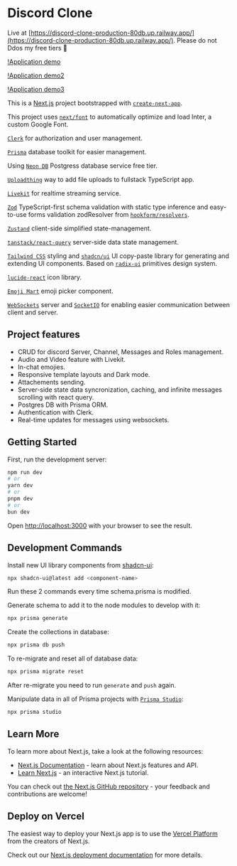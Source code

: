 # Discord Clone

Live at [https://discord-clone-production-80db.up.railway.app/](https://discord-clone-production-80db.up.railway.app/). Please do not Ddos my free tiers 🙏

[!Application demo](./docs/assets/images/dc-clone-create-edit-server.gif)

[!Application demo2](./docs/assets/images/dc-clone-search-invite-attachment.gif)

[!Application demo3](./docs/assets/images/dc-clone-change-theme.gif)

This is a [Next.js](https://nextjs.org/) project bootstrapped with [`create-next-app`](https://github.com/vercel/next.js/tree/canary/packages/create-next-app).

This project uses [`next/font`](https://nextjs.org/docs/basic-features/font-optimization) to automatically optimize and load Inter, a custom Google Font.

[`Clerk`](https://clerk.com/docs) for authorization and user management.

[`Prisma`](https://www.prisma.io/docs) database toolkit for easier management.

Using [`Neon DB`](https://neon.tech/docs/introduction) Postgress database service free tier.

[`Uploadthing`](https://docs.uploadthing.com/) way to add file uploads to fullstack TypeScript app.

[`Livekit`](https://docs.livekit.io/home/) for realtime streaming service.

[`Zod`](https://zod.dev) TypeScript-first schema validation with static type inference and easy-to-use forms validation zodResolver from [`hookform/resolvers`](https://github.com/react-hook-form/react-hook-form).

[`Zustand`](https://github.com/pmndrs/zustand) client-side simplified state-management.

[`tanstack/react-query`](https://github.com/TanStack/query) server-side data state management.

[`Tailwind CSS`](https://tailwindui.com/) styling and [`shadcn/ui`](https://ui.shadcn.com/) UI copy-paste library for generating and extending UI components.
Based on [`radix-ui`](https://www.radix-ui.com/primitives) primitives design system.

[`lucide-react`](https://lucide.dev/guide/packages/lucide-react) icon library.

[`Emoji Mart`](https://github.com/missive/emoji-mart) emoji picker component.

[`WebSockets`](https://developer.mozilla.org/en-US/docs/Web/API/WebSockets_API) server and [`SocketIO`](https://socket.io/) for enabling easier communication between client and server.

## Project features

- CRUD for discord Server, Channel, Messages and Roles management.
- Audio and Video feature with Livekit.
- In-chat emojies.
- Responsive template layouts and Dark mode.
- Attachements sending.
- Server-side state data syncronization, caching, and infinite messages scrolling with react query.
- Postgres DB with Prisma ORM.
- Authentication with Clerk.
- Real-time updates for messages using websockets.

## Getting Started

First, run the development server:

```bash
npm run dev
# or
yarn dev
# or
pnpm dev
# or
bun dev
```

Open [http://localhost:3000](http://localhost:3000) with your browser to see the result.

## Development Commands

Install new UI library components from [shadcn-ui](https://ui.shadcn.com/docs):

```bash
npx shadcn-ui@latest add <component-name>
```

Run these 2 commands every time schema.prisma is modified.

Generate schema to add it to the node modules to develop with it:

```bash
npx prisma generate
```

Create the collections in database:

```bash
npx prisma db push
```

To re-migrate and reset all of database data:

```bash
npx prisma migrate reset
```

After re-migrate you need to run `generate` and `push` again.

Manipulate data in all of Prisma projects with [`Prisma Studio`](https://www.prisma.io/studio):

```bash
npx prisma studio
```

## Learn More

To learn more about Next.js, take a look at the following resources:

- [Next.js Documentation](https://nextjs.org/docs) - learn about Next.js features and API.
- [Learn Next.js](https://nextjs.org/learn) - an interactive Next.js tutorial.

You can check out [the Next.js GitHub repository](https://github.com/vercel/next.js/) - your feedback and contributions are welcome!

## Deploy on Vercel

The easiest way to deploy your Next.js app is to use the [Vercel Platform](https://vercel.com/new?utm_medium=default-template&filter=next.js&utm_source=create-next-app&utm_campaign=create-next-app-readme) from the creators of Next.js.

Check out our [Next.js deployment documentation](https://nextjs.org/docs/deployment) for more details.
